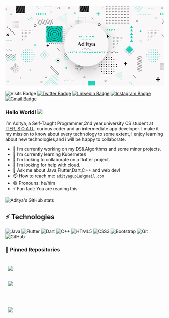 ![Aditya's GitHub Banner](./assets/collaborate.png)

![Visits Badge](https://badges.pufler.dev/visits/xcyberpunkx0/xcyberpunkx0)
[![Twitter Badge](https://img.shields.io/badge/-xcyberpunkx0-blue?style=flat-square&logo=twitter&logoColor=white&link=https://twitter.com/xcyberpunkx0)](https://twitter.com/xcyberpunkx0)
[![Linkedin Badge](https://img.shields.io/badge/-aditya-blue?style=flat-square&logo=Linkedin&logoColor=white&link=https://www.linkedin.com/in/aditya-gupta-7a3549190/)](https://www.linkedin.com/in/aditya-gupta-7a3549190/)
[![Instagram Badge](https://img.shields.io/badge/-cyberpunkx0-purple?style=flat-square&logo=instagram&logoColor=white&link=https://instagram.com/xcyberpunkx0/)](https://instagram.com/xcyberpunkx0)
[![Gmail Badge](https://img.shields.io/badge/-adityagup1a@gmail.com-c14438?style=flat-square&logo=Gmail&logoColor=white&link=mailto:adityagup1a@gmail.com)](mailto:adityagup1a@gmail.com)
### Hello World! <img src="https://media.giphy.com/media/hvRJCLFzcasrR4ia7z/giphy.gif" width="25px">

I’m Aditya, a Self-Taught Programmer,2nd year university CS student at [ITER, S.O.A.U.](https://www.soa.ac.in/iter), curious coder and an intermediate app developer. I make it my mission to know about every technology to some extent, I enjoy learning about new technologies,and i will be happy to collaborate.

- 🔭 I’m currently working on my DS&Algorithms and some minor projects.
- 🌱 I’m currently learning Kubernetes
- 👯 I’m looking to collaborate on a flutter project.
- 🤔 I’m looking for help with cloud.
- 💬 Ask me about Java,Flutter,Dart,C++ and web dev!
- 📫 How to reach me: `adityagup1a@gmail.com`
- 😄 Pronouns: he/him
- ⚡ Fun fact: You are reading this 

![Aditya's GitHub stats](https://github-readme-stats.vercel.app/api?username=xcyberpunkx0&show_icons=true&theme=radical)

## ⚡ Technologies

![Java](https://img.shields.io/badge/-java-E34A86?style=flat-square&logo=java)
![Flutter](https://img.shields.io/badge/-Flutter-00599C?style=flat-square&logo=flutter)
![Dart](https://img.shields.io/badge/-Dart-00599C?style=flat-square&logo=dart)
![C++](https://img.shields.io/badge/-C++-00599C?style=flat-square&logo=c)
![HTML5](https://img.shields.io/badge/-HTML5-E34F26?style=flat-square&logo=html5&logoColor=white)
![CSS3](https://img.shields.io/badge/-CSS3-1572B6?style=flat-square&logo=css3)
![Bootstrap](https://img.shields.io/badge/-Bootstrap-563D7C?style=flat-square&logo=bootstrap)
![Git](https://img.shields.io/badge/-Git-black?style=flat-square&logo=git)
![GitHub](https://img.shields.io/badge/-GitHub-181717?style=flat-square&logo=github)



### 📌 Pinned Repositories
<code><a href="https://github.com/xcyberpunkx0/SkiWeather">
  <img align="center" style="margin:0.5rem" src="https://github-readme-stats.vercel.app/api/pin/?username=xcyberpunkx0&repo=SkiWeather&title_color=ffffff&text_color=c9cacc&icon_color=4AB197&bg_color=141321" />
</a>
<code><a href="https://github.com/xcyberpunkx0/JustDoIt">
  <img align="center" style="margin:0.5rem" src="https://github-readme-stats.vercel.app/api/pin/?username=xcyberpunkx0&repo=JustDoIt&title_color=ffffff&text_color=c9cacc&icon_color=4AB197&bg_color=141321" />
</a>
  
<code><a href="https://github.com/xcyberpunkx0/raag">
  <img align="center" style="margin:0.5rem" src="https://github-readme-stats.vercel.app/api/pin/?username=xcyberpunkx0&repo=raag&title_color=ffffff&text_color=c9cacc&icon_color=4AB197&bg_color=141321" />
</a>
  
